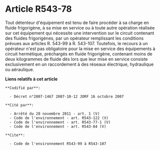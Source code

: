 # Article R543-78

Tout détenteur d'équipement est tenu de faire procéder à sa charge en fluide frigorigène, à sa mise en service ou à toute
autre opération réalisée sur cet équipement qui nécessite une intervention sur le circuit contenant des fluides frigorigènes,
par un opérateur remplissant les conditions prévues aux articles R. 543-99 à R. 543-107. Toutefois, le recours à un opérateur
n'est pas obligatoire pour la mise en service des équipements à circuit hermétique, préchargés en fluide frigorigène,
contenant moins de deux kilogrammes de fluide dès lors que leur mise en service consiste exclusivement en un raccordement à
des réseaux électrique, hydraulique ou aéraulique.

**Liens relatifs à cet article**

	**Codifié par**:

	  - Décret n°2007-1467 2007-10-12 JORF 16 octobre 2007

	**Cité par**:

	  - Arrêté du 28 novembre 2011 - art. 1 (V)
	  - Code de l'environnement - art. R543-122 (V)
	  - Code de l'environnement - art. R543-77-1 (V)
	  - Code de l'environnement - art. R543-84 (V)

	**Cite**:

	  - Code de l'environnement R543-99 à R543-107
